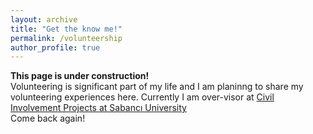 ```yaml
---
layout: archive
title: "Get the know me!"
permalink: /volunteership
author_profile: true
---
```


**This page is under construction!**     
Volunteering is significant part of my life and I am planinng to share my volunteering experiences here. Currently I am over-visor at [Civil Involvement Projects at Sabancı University](https://cip.sabanciuniv.edu/en)  
Come back again!
